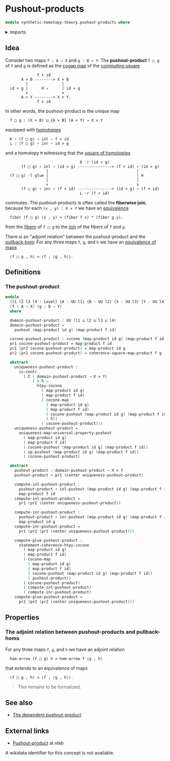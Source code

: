 # Pushout-products

```agda
module synthetic-homotopy-theory.pushout-products where
```

<details><summary>Imports</summary>

```agda
open import foundation.cartesian-product-types
open import foundation.contractible-types
open import foundation.dependent-pair-types
open import foundation.function-types
open import foundation.functoriality-cartesian-product-types
open import foundation.homotopies
open import foundation.universe-levels

open import synthetic-homotopy-theory.cocones-under-spans
open import synthetic-homotopy-theory.pushouts
open import synthetic-homotopy-theory.universal-property-pushouts
```

</details>

## Idea

Consider two maps `f : A → X` and `g : B → Y`. The **pushout-product** `f □ g`
of `f` and `g` is defined as the
[cogap map](synthetic-homotopy-theory.pushouts.md) of the
[commuting square](foundation-core.commuting-squares-of-maps.md)

```text
              f × id
       A × B --------> X × B
         |               |
  id × g |      H ⇗      | id × g
         ∨               ∨
       A × Y --------> X × Y.
              f × id
```

In other words, the pushout-product is the unique map

```text
  f □ g : (X × B) ⊔_{A × B} (A × Y) → X × Y
```

equipped with [homotopies](foundation-core.homotopies.md)

```text
  K : (f □ g) ∘ inl ~ f × id
  L : (f □ g) ∘ inr ~ id × g
```

and a homotopy `M` witnessing that the
[square of homotopies](foundation.commuting-squares-of-homotopies.md)

```text
                                 K ·r (id × g)
       (f □ g) ∘ inl ∘ (id × g) ---------------> (f × id) ∘ (id × g)
                  |                                       |
  (f □ g) ·l glue |                                       | H
                  |                                       |
                  ∨                                       ∨
       (f □ g) ∘ inr ∘ (f × id) ---------------> (id × g) ∘ (f × id)
                                 L ·r (f × id)
```

commutes. The pushout-products is often called the **fiberwise join**, because
for each `(x , y) : X × Y` we have an
[equivalence](foundation-core.equivalences.md)

```text
  fiber (f □ g) (x , y) ≃ (fiber f x) * (fiber g y).
```

from the [fibers](foundation-core.fibers-of-maps.md) of `f □ g` to the
[join](synthetic-homotopy-theory.joins-of-types.md) of the fibers of `f` and
`g`.

There is an "adjoint relation" between the pushout-product and the
[pullback-hom](orthogonal-factorization-systems.pullback-hom.md): For any three
maps `f`, `g`, and `h` we have an
[equivalence of maps](foundation.equivalences-arrows.md)

```text
  ⟨f □ g , h⟩ ≃ ⟨f , ⟨g , h⟩⟩.
```

## Definitions

### The pushout-product

```agda
module _
  {l1 l2 l3 l4 : Level} {A : UU l1} {B : UU l2} {X : UU l3} {Y : UU l4}
  (f : A → X) (g : B → Y)
  where

  domain-pushout-product : UU (l1 ⊔ l2 ⊔ l3 ⊔ l4)
  domain-pushout-product =
    pushout (map-product id g) (map-product f id)

  cocone-pushout-product : cocone (map-product id g) (map-product f id) (X × Y)
  pr1 cocone-pushout-product = map-product f id
  pr1 (pr2 cocone-pushout-product) = map-product id g
  pr2 (pr2 cocone-pushout-product) = coherence-square-map-product f g

  abstract
    uniqueness-pushout-product :
      is-contr
        ( Σ ( domain-pushout-product → X × Y)
            ( λ h →
              htpy-cocone
                ( map-product id g)
                ( map-product f id)
                ( cocone-map
                  ( map-product id g)
                  ( map-product f id)
                  ( cocone-pushout (map-product id g) (map-product f id))
                  ( h))
                ( cocone-pushout-product)))
    uniqueness-pushout-product =
      uniqueness-map-universal-property-pushout
        ( map-product id g)
        ( map-product f id)
        ( cocone-pushout (map-product id g) (map-product f id))
        ( up-pushout (map-product id g) (map-product f id))
        ( cocone-pushout-product)

  abstract
    pushout-product : domain-pushout-product → X × Y
    pushout-product = pr1 (center uniqueness-pushout-product)

    compute-inl-pushout-product :
      pushout-product ∘ inl-pushout (map-product id g) (map-product f id) ~
      map-product f id
    compute-inl-pushout-product =
      pr1 (pr2 (center uniqueness-pushout-product))

    compute-inr-pushout-product :
      pushout-product ∘ inr-pushout (map-product id g) (map-product f id) ~
      map-product id g
    compute-inr-pushout-product =
      pr1 (pr2 (pr2 (center uniqueness-pushout-product)))

    compute-glue-pushout-product :
      statement-coherence-htpy-cocone
        ( map-product id g)
        ( map-product f id)
        ( cocone-map
          ( map-product id g)
          ( map-product f id)
          ( cocone-pushout (map-product id g) (map-product f id))
          ( pushout-product))
        ( cocone-pushout-product)
        ( compute-inl-pushout-product)
        ( compute-inr-pushout-product)
    compute-glue-pushout-product =
      pr2 (pr2 (pr2 (center uniqueness-pushout-product)))
```

## Properties

### The adjoint relation between pushout-products and pullback-homs

For any three maps `f`, `g`, and `h` we have an adjoint relation

```text
  hom-arrow (f □ g) h ≃ hom-arrow f ⟨g , h⟩
```

that extends to an equivalence of maps

```text
  ⟨f □ g , h⟩ ≃ ⟨f , ⟨g , h⟩⟩.
```

> This remains to be formalized.

## See also

- [The dependent pushout-product](synthetic-homotopy-theory.dependent-pushout-products.md)

## External links

- [Pushout-product](https://ncatlab.org/nlab/show/pushout-product) at $n$lab

A wikidata identifier for this concept is not available.
